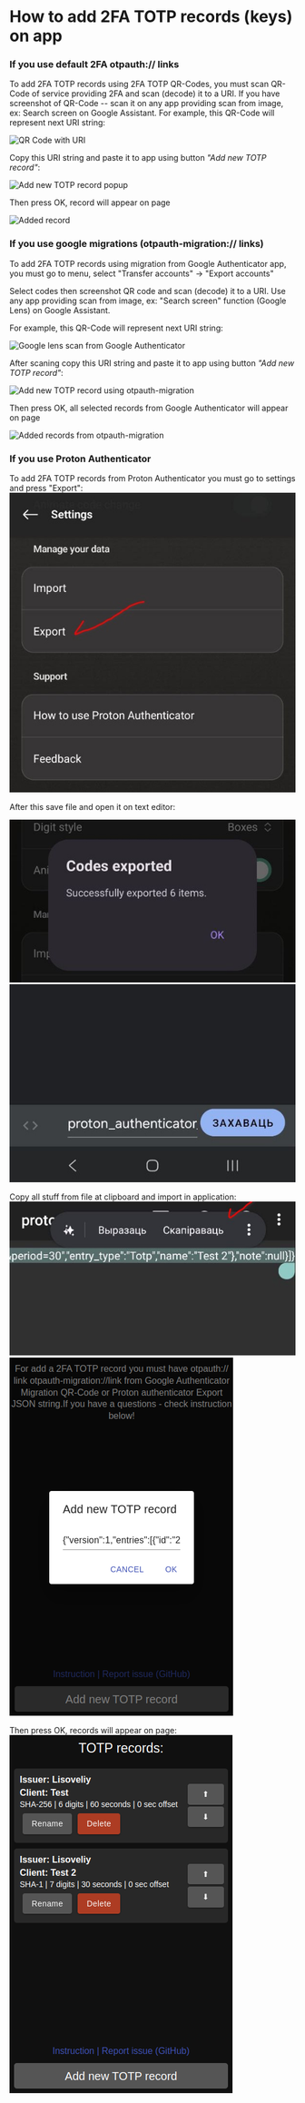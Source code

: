 # How to add 2FA TOTP records (keys) on app

### If you use default 2FA otpauth:// links

To add 2FA TOTP records using 2FA TOTP QR-Codes, you must scan QR-Code of service providing 2FA and scan (decode) it to a URI. If you have screenshot of QR-Code -- scan it on any app providing scan from image, ex: Search screen on Google Assistant. For example, this QR-Code will represent next URI string:

![QR Code with URI](image.png)

Copy this URI string and paste it to app using button _"Add new TOTP record"_:

![Add new TOTP record popup](image-2.png)

Then press OK, record will appear on page

![Added record](image-4.png)

### If you use google migrations (otpauth-migration:// links)

To add 2FA TOTP records using migration from Google Authenticator app, you must go to menu, select "Transfer accounts" -> "Export accounts"

Select codes then screenshot QR code and scan (decode) it to a URI. Use any app providing scan from image, ex: "Search screen" function (Google Lens) on Google Assistant.

For example, this QR-Code will represent next URI string:

![Google lens scan from Google Authenticator](image-5.png)

After scaning copy this URI string and paste it to app using button _"Add new TOTP record"_:

![Add new TOTP record using otpauth-migration](image-6.png)

Then press OK, all selected records from Google Authenticator will appear on page

![Added records from otpauth-migration](image-7.png)


### If you use Proton Authenticator

To add 2FA TOTP records from Proton Authenticator you must go to settings and press "Export":
 ![alt text](photo_2025-08-08_17-10-27.jpg)

After this save file and open it on text editor:

![alt text](photo_2025-08-08_17-10-35.jpg)
![alt text](photo_2025-08-08_17-10-41.jpg)

Copy all stuff from file at clipboard and import in application:
![alt text](photo_2025-08-08_17-10-38.jpg)
![alt text](<Снимок экрана_20250808_170854.png>)

Then press OK, records will appear on page:
![alt text](<Снимок экрана_20250808_170912.png>)